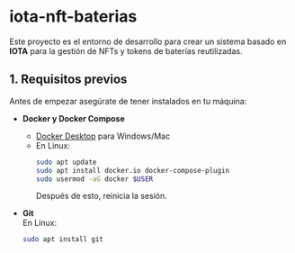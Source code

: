 # iota-nft-baterias

Este proyecto es el entorno de desarrollo para crear un sistema basado en **IOTA** para la gestión de NFTs y tokens de baterías reutilizadas.

## 1. Requisitos previos

Antes de empezar asegúrate de tener instalados en tu máquina:

- **Docker y Docker Compose**  
  - [Docker Desktop](https://www.docker.com/products/docker-desktop/) para Windows/Mac  
  - En Linux:
    ```bash
    sudo apt update
    sudo apt install docker.io docker-compose-plugin
    sudo usermod -aG docker $USER
    ```
    Después de esto, reinicia la sesión.

- **Git**  
  En Linux:
  ```bash
  sudo apt install git
